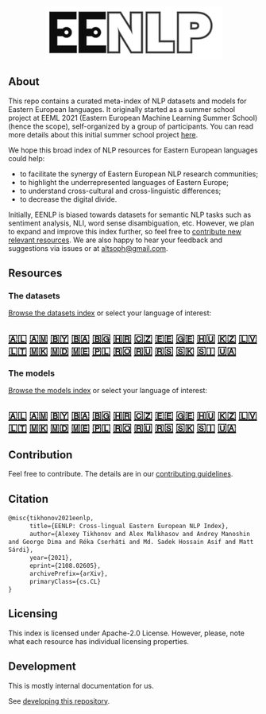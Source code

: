 <p align="center">
    <img width="357" src="docs/images/EENLP-logo.png">
</p>

## About

This repo contains a curated meta-index of NLP datasets and models for Eastern European languages. It originally started as a summer school project at EEML 2021 (Eastern European Machine Learning Summer School) (hence the scope), self-organized by a group of participants. You can read more details about this initial summer school project [here](https://github.com/altsoph/EENLP/blob/main/REPORT.md). 

We hope this broad index of NLP resources for Eastern European languages could help:
* to facilitate the synergy of Eastern European NLP research communities;
* to highlight the underrepresented languages of Eastern Europe;
* to understand cross-cultural and cross-linguistic differences;
* to decrease the digital divide.

Initially, EENLP is biased towards datasets for semantic NLP tasks such as sentiment analysis, NLI, word sense disambiguation, etc.
However, we plan to expand and improve this index further, so feel free to [contribute new relevant resources](CONTRIBUTING.md). 
We are also happy to hear your feedback and suggestions via issues or at altsoph@gmail.com.


## Resources

### The datasets
[Browse the datasets index](docs/datasets.md) or select your language of interest:

## <a title='Albanian' href='docs/datasets.md#albania-albanian'>:albania:</a> <a title='Armenian' href='docs/datasets.md#armenia-armenian'>:armenia:</a> <a title='Belarusian' href='docs/datasets.md#belarus-belarusian'>:belarus:</a> <a title='Bosnian' href='docs/datasets.md#bosnia_herzegovina-bosnian'>:bosnia_herzegovina:</a> <a title='Bulgarian' href='docs/datasets.md#bulgaria-bulgarian'>:bulgaria:</a> <a title='Croatian' href='docs/datasets.md#croatia-croatian'>:croatia:</a> <a title='Czech' href='docs/datasets.md#czech_republic-czech'>:czech_republic:</a> <a title='Estonian' href='docs/datasets.md#estonia-estonian'>:estonia:</a> <a title='Georgian' href='docs/datasets.md#georgia-georgian'>:georgia:</a> <a title='Hungarian' href='docs/datasets.md#hungary-hungarian'>:hungary:</a> <a title='Kazakh' href='docs/datasets.md#kazakhstan-kazakh'>:kazakhstan:</a> <a title='Latvian' href='docs/datasets.md#latvia-latvian'>:latvia:</a> <a title='Lithuanian' href='docs/datasets.md#lithuania-lithuanian'>:lithuania:</a> <a title='Macedonian' href='docs/datasets.md#macedonia-macedonian'>:macedonia:</a> <a title='Moldovan' href='docs/datasets.md#moldova-moldovan'>:moldova:</a> <a title='Montenegrin' href='docs/datasets.md#montenegro-montenegrin'>:montenegro:</a> <a title='Polish' href='docs/datasets.md#poland-polish'>:poland:</a> <a title='Romanian' href='docs/datasets.md#romania-romanian'>:romania:</a> <a title='Russian' href='docs/datasets.md#ru-russian'>:ru:</a> <a title='Serbian' href='docs/datasets.md#serbia-serbian'>:serbia:</a> <a title='Slovakian' href='docs/datasets.md#slovakia-slovakian'>:slovakia:</a> <a title='Slovenian' href='docs/datasets.md#slovenia-slovenian'>:slovenia:</a> <a title='Ukrainian' href='docs/datasets.md#ukraine-ukrainian'>:ukraine:</a>

### The models
[Browse the models index](docs/models.md) or select your language of interest:

## <a title='Albanian' href='docs/models.md#albania-albanian'>:albania:</a> <a title='Armenian' href='docs/models.md#armenia-armenian'>:armenia:</a> <a title='Belarusian' href='docs/models.md#belarus-belarusian'>:belarus:</a> <a title='Bosnian' href='docs/models.md#bosnia_herzegovina-bosnian'>:bosnia_herzegovina:</a> <a title='Bulgarian' href='docs/models.md#bulgaria-bulgarian'>:bulgaria:</a> <a title='Croatian' href='docs/models.md#croatia-croatian'>:croatia:</a> <a title='Czech' href='docs/models.md#czech_republic-czech'>:czech_republic:</a> <a title='Estonian' href='docs/models.md#estonia-estonian'>:estonia:</a> <a title='Georgian' href='docs/models.md#georgia-georgian'>:georgia:</a> <a title='Hungarian' href='docs/models.md#hungary-hungarian'>:hungary:</a> <a title='Kazakh' href='docs/models.md#kazakhstan-kazakh'>:kazakhstan:</a> <a title='Latvian' href='docs/models.md#latvia-latvian'>:latvia:</a> <a title='Lithuanian' href='docs/models.md#lithuania-lithuanian'>:lithuania:</a> <a title='Macedonian' href='docs/models.md#macedonia-macedonian'>:macedonia:</a> <a title='Moldovan' href='docs/models.md#moldova-moldovan'>:moldova:</a> <a title='Montenegrin' href='docs/models.md#montenegro-montenegrin'>:montenegro:</a> <a title='Polish' href='docs/models.md#poland-polish'>:poland:</a> <a title='Romanian' href='docs/models.md#romania-romanian'>:romania:</a> <a title='Russian' href='docs/models.md#ru-russian'>:ru:</a> <a title='Serbian' href='docs/models.md#serbia-serbian'>:serbia:</a> <a title='Slovakian' href='docs/models.md#slovakia-slovakian'>:slovakia:</a> <a title='Slovenian' href='docs/models.md#slovenia-slovenian'>:slovenia:</a> <a title='Ukrainian' href='docs/models.md#ukraine-ukrainian'>:ukraine:</a>

## Contribution

Feel free to contribute. The details are in our [contributing guidelines](CONTRIBUTING.md).

## Citation

```
@misc{tikhonov2021eenlp,
      title={EENLP: Cross-lingual Eastern European NLP Index}, 
      author={Alexey Tikhonov and Alex Malkhasov and Andrey Manoshin and George Dima and Réka Cserháti and Md. Sadek Hossain Asif and Matt Sárdi},
      year={2021},
      eprint={2108.02605},
      archivePrefix={arXiv},
      primaryClass={cs.CL}
}
```
## Licensing

This index is licensed under Apache-2.0 License. However, please, note what each resource has individual licensing properties.

## Development

This is mostly internal documentation for us.

See [developing this repository](docs/developer.md).
